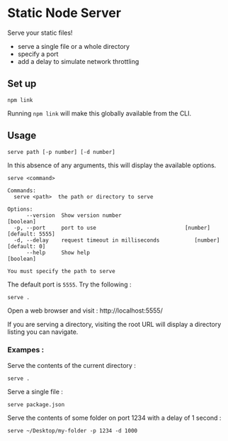 # Static Node Server

Serve your static files!
- serve a single file or a whole directory
- specify a port
- add a delay to simulate network throttling

## Set up

`npm link`

Running `npm link` will make this globally available from the CLI. 

## Usage

`serve path [-p number] [-d number]` 

In this absence of any arguments, this will display the available options.
```
serve <command>

Commands:
  serve <path>  the path or directory to serve

Options:
      --version  Show version number                                   [boolean]
  -p, --port     port to use                            [number] [default: 5555]
  -d, --delay    request timeout in milliseconds           [number] [default: 0]
      --help     Show help                                             [boolean]

You must specify the path to serve
```

The default port is `5555`. Try the following :

`serve .`

Open a web browser and visit : http://localhost:5555/

If you are serving a directory, visiting the root URL will display a directory listing you can navigate. 

### Exampes : 

Serve the contents of the current directory :

`serve .`

Serve a single file :

`serve package.json`

Serve the contents of some folder on port 1234 with a delay of 1 second :

`serve ~/Desktop/my-folder -p 1234 -d 1000`